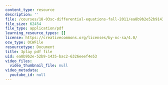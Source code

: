 ```yaml
---
content_type: resource
description: ''
file: /courses/18-03sc-differential-equations-fall-2011/ea8b9b2e52b91435bac26326eeef4e53_tVzaX9u6YAE.pdf
file_size: 62454
file_type: application/pdf
learning_resource_types: []
license: https://creativecommons.org/licenses/by-nc-sa/4.0/
ocw_type: OCWFile
resourcetype: Document
title: 3play pdf file
uid: ea8b9b2e-52b9-1435-bac2-6326eeef4e53
video_files:
  video_thumbnail_file: null
video_metadata:
  youtube_id: null
---
```

